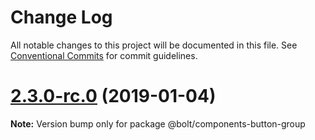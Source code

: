 # Change Log

All notable changes to this project will be documented in this file.
See [Conventional Commits](https://conventionalcommits.org) for commit guidelines.

# [2.3.0-rc.0](https://github.com/bolt-design-system/bolt/tree/master/packages/components/bolt-button-group/compare/v2.2.1...v2.3.0-rc.0) (2019-01-04)

**Note:** Version bump only for package @bolt/components-button-group
